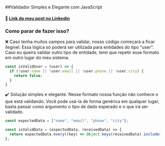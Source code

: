 ##Validador Simples e Elegante com JavaScript
#### :link: [Link do meu post no Linkedin](https://www.linkedin.com/posts/mrbrunelli_javascript-every-tipoftheday-activity-6789588317840125952-2VPM)

### Como parar de fazer isso?
:x: Caso tenha muitos campos para validar, nosso código começará a ficar ilegível. Essa lógica só poderá ser utilizada para entidades do tipo "user". Caso eu queira validar outro tipo de entidade, terei que repetir esse formato em outro lugar do meu sistema.
```javascript
const isValidUser = (user) => {
  if (!user.name || !user.email || !user.phone || !user.city) {
    return false;
  }
}
```
:heavy_check_mark: Solução simples e elegante. 
Nesse formato nossa função não conhece o que está validando. Você pode usá-la de forma genérica em qualquer lugar, basta passar como argumento o tipo de dado esperado e o que irá ser validado.
```javascript
const expectedData = ["name", "email", "phone", "city"];

const isValidData = (expectedData, receivedData) => {
  return expectedData.every((key) => Object.keys(receivedData).includes(key));
};
```